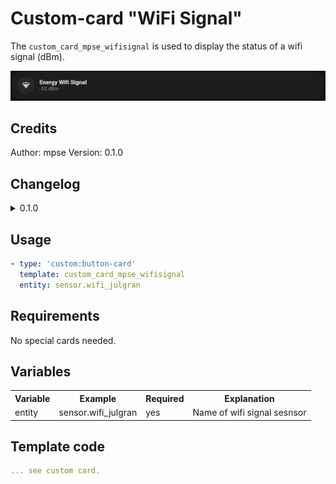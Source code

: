 # Custom-card "WiFi Signal"

The `custom_card_mpse_wifisignal` is used to display the status of a wifi signal (dBm).

![WiFi Signal](./custom_wifisignal.png)

## Credits
Author: mpse
Version: 0.1.0

## Changelog
<details>
<summary>0.1.0</summary>
Initial release.
</details>

## Usage

```yaml
- type: 'custom:button-card'
  template: custom_card_mpse_wifisignal
  entity: sensor.wifi_julgran
```

## Requirements
No special cards needed.
## Variables
<table>
<tr>
<th>Variable</th>
<th>Example</th>
<th>Required</th>
<th>Explanation</th>
</tr>
<tr>
<td>entity</td>
<td>sensor.wifi_julgran</td>
<td>yes</td>
<td>Name of wifi signal sesnsor</td>
</tr>
</table>

## Template code

```yaml
... see custom card.
```
